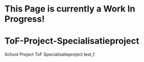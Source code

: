 # This Page is currently a Work In Progress!

# ToF-Project-Specialisatieproject
School Project ToF Specialisatieproject
test_1
